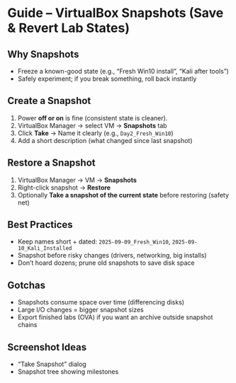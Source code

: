 # Guide – VirtualBox Snapshots (Save & Revert Lab States)

## Why Snapshots
- Freeze a known-good state (e.g., “Fresh Win10 install”, “Kali after tools”)
- Safely experiment; if you break something, roll back instantly

## Create a Snapshot
1. Power **off or on** is fine (consistent state is cleaner).
2. VirtualBox Manager → select VM → **Snapshots** tab
3. Click **Take** → Name it clearly (e.g., `Day2_Fresh_Win10`)
4. Add a short description (what changed since last snapshot)

## Restore a Snapshot
1. VirtualBox Manager → VM → **Snapshots**
2. Right-click snapshot → **Restore**
3. Optionally **Take a snapshot of the current state** before restoring (safety net)

## Best Practices
- Keep names short + dated: `2025-09-09_Fresh_Win10`, `2025-09-10_Kali_Installed`
- Snapshot before risky changes (drivers, networking, big installs)
- Don’t hoard dozens; prune old snapshots to save disk space

## Gotchas
- Snapshots consume space over time (differencing disks)
- Large I/O changes = bigger snapshot sizes
- Export finished labs (OVA) if you want an archive outside snapshot chains

## Screenshot Ideas
- “Take Snapshot” dialog
- Snapshot tree showing milestones
